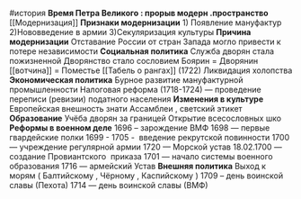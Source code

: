#история 
**Время Петра Великого : прорыв модерн .пространство**
[[Модернизация]]
**Признаки модернизации**
	1) Появление мануфактур
	2)Нововведение в армии
	3)Секуляризация культуры
**Причина модернизации**
	Отставание России от стран Запада могло привести к потере независимости
**Социальная политика**
	Служба дворян стала пожизненной
	Дворянство стало сословием
	Боярин = Дворянин
	[[вотчина]] = Поместье
	[[Табель о рангах]] (1722)
	Ликвидация холопства
**Экономическая политика**
	Бурное развитие мануфактурной промышленности
	Налоговая реформа
	(1718-1724) — проведение переписи (ревизии) податного населения
**Изменения в культуре**
	Европейская внешность знати
	Ассамблеи , светский этикет
**Образование**
	Учёба дворян за границей
	Открытие всесословных шко
**Реформы в военном деле**
	1696 – зарождение ВМФ
	1698 — первые гвардейские полки
	1699 - 1705 -  введение рекрутской повинности
	1700 — учреждение регулярной армии
	1720 — Морской устав
	18.02.1700 — создание Провиантского  приказа
	1701 — начало системы военного образования
	1716 — армейский Устав
**Внешняя политика**
	Выход к морям ( Балтийскому , Чёрному , Каспийскому )
	1709 – день воинской славы (Пехота)
	1714 — день воинской славы (ВМФ)